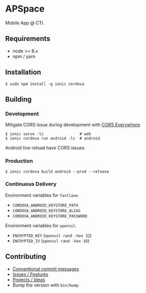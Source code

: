 APSpace
=======
Mobile App @ CTI.

Requirements
------------
- node >= 8.x
- npm / yarn

Installation
------------
```shell
$ sudo npm install -g ionic cordova
```

Building
--------

### Development
Mitigate CORS issue during development with [CORS Everywhere][cors].
```shell
$ ionic serve -lc                # web
$ ionic cordova run android -lc  # android
```
Android live-reload have CORS issues.

[cors]: https://addons.mozilla.org/en-US/firefox/addon/cors-everywhere/

### Production
```shell
$ ionic cordova build android --prod --release
```

### Continuous Delivery

Environment variables for `fastlane`.
- `CORDOVA_ANDROID_KEYSTORE_PATH`
- `CORDOVA_ANDROID_KEYSTORE_ALIAS`
- `CORDOVA_ANDROID_KEYSTORE_PASSWORD`

Environment variables for `openssl`.
- `ENCRYPTED_KEY` (`openssl rand -hex 32`)
- `ENCRYPTED_IV` (`openssl rand -hex 16`)

Contributing
------------
- [Conventional commit messages](https://github.com/conventional-changelog/conventional-changelog/blob/a5505865ff3dd710cf757f50530e73ef0ca641da/conventions/angular.md)
- [Issues / Features](https://bitbucket.org/imobileappdevelopment/apspace/issues)
- [Projects / Ideas](https://bitbucket.org/imobileappdevelopment/apspace/addon/trello/trello-board)
- Bump the version with `bin/bump`
